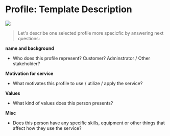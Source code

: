 # Profile: Template Description

![](https://openclipart.org/image/400px/126787)

>Let's describe one selected profile more specicfic by answering next questions:

**name and background**

* Who does this profile represent? Customer? Adminstrator / Other stakeholder?

**Motivation for service**

* What motivates this profile to use / utilize / apply the service?

**Values**

* What kind of values does this person presents?

**Misc**

* Does this person have any specific skills, equipment or other things that affect how they use the service? 

